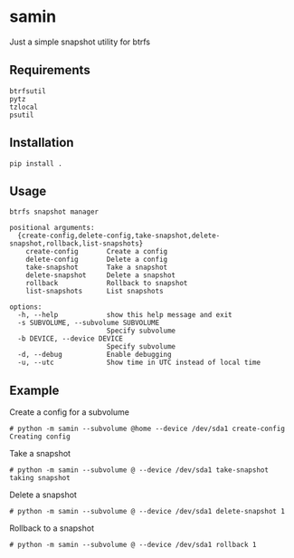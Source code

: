 # samin
Just a simple snapshot utility for btrfs 

## Requirements
```
btrfsutil
pytz
tzlocal
psutil
```

## Installation
`pip install .`

## Usage
```
btrfs snapshot manager

positional arguments:
  {create-config,delete-config,take-snapshot,delete-snapshot,rollback,list-snapshots}
    create-config       Create a config
    delete-config       Delete a config
    take-snapshot       Take a snapshot
    delete-snapshot     Delete a snapshot
    rollback            Rollback to snapshot
    list-snapshots      List snapshots

options:
  -h, --help            show this help message and exit
  -s SUBVOLUME, --subvolume SUBVOLUME
                        Specify subvolume
  -b DEVICE, --device DEVICE
                        Specify subvolume
  -d, --debug           Enable debugging
  -u, --utc             Show time in UTC instead of local time
```


## Example
Create a config for a subvolume
```
# python -m samin --subvolume @home --device /dev/sda1 create-config
Creating config
```
Take a snapshot
```
# python -m samin --subvolume @ --device /dev/sda1 take-snapshot
taking snapshot
```
Delete a snapshot
```
# python -m samin --subvolume @ --device /dev/sda1 delete-snapshot 1
```
Rollback to a snapshot
```
# python -m samin --subvolume @ --device /dev/sda1 rollback 1
```
